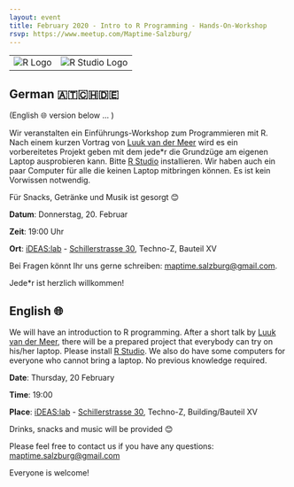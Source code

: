 ```yaml
---
layout: event
title: February 2020 - Intro to R Programming - Hands-On-Workshop
rsvp: https://www.meetup.com/Maptime-Salzburg/
---
```


|                                  |                             |
| -------------------------------- | --------------------------- |
| ![R Logo](https://www.r-project.org/Rlogo.png) | ![R Studio Logo](https://d33wubrfki0l68.cloudfront.net/62bcc8535a06077094ca3c29c383e37ad7334311/a263f/assets/img/logo.svg) |




## German 🇦🇹🇨🇭🇩🇪
(English 🌐 version below ... )

Wir veranstalten ein Einführungs-Workshop zum Programmieren mit R. Nach einem kurzen Vortrag von [Luuk van der Meer](https://twitter.com/LuukvanderMeer) wird es ein vorbereitetes Projekt geben mit dem jede*r die Grundzüge am eigenen Laptop ausprobieren kann. Bitte [R Studio](https://rstudio.com/products/rstudio/download/) installieren. Wir haben auch ein paar Computer für alle die keinen Laptop mitbringen können. Es ist kein Vorwissen notwendig.

Für Snacks, Getränke und Musik ist gesorgt 😊

**Datum**: Donnerstag, 20. Februar

**Zeit**: 19:00 Uhr

**Ort**: [iDEAS:lab](https://ideaslab.sbg.ac.at/) - [Schillerstrasse 30](https://www.openstreetmap.org/node/4787833494), Techno-Z, Bauteil XV

Bei Fragen könnt Ihr uns gerne schreiben: [maptime.salzburg@gmail.com](mailto:maptime.salzburg@gmail.com). 

Jede*r ist herzlich willkommen!


## English 🌐

We will have an introduction to R programming. After a short talk by [Luuk van der Meer](https://twitter.com/LuukvanderMeer), there will be a prepared project that everybody can try on his/her laptop. Please install [R Studio](https://rstudio.com/products/rstudio/download/). We also do have some computers for everyone who cannot bring a laptop. No previous knowledge required.        

**Date**: Thursday, 20 February

**Time**: 19:00

**Place**: [iDEAS:lab](https://ideaslab.sbg.ac.at/) - [Schillerstrasse 30](https://www.openstreetmap.org/node/4787833494), Techno-Z, Building/Bauteil XV

Drinks, snacks and music will be provided 😊

Please feel free to contact us if you have any questions: [maptime.salzburg@gmail.com](mailto:maptime.salzburg@gmail.com)

Everyone is welcome!

